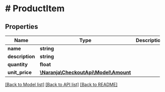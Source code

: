 # # ProductItem

## Properties

Name | Type | Description | Notes
------------ | ------------- | ------------- | -------------
**name** | **string** |  | 
**description** | **string** |  | [optional] 
**quantity** | **float** |  | 
**unit_price** | [**\Naranja\CheckoutApi\Model\Amount**](Amount.md) |  | 

[[Back to Model list]](../../README.md#documentation-for-models) [[Back to API list]](../../README.md#documentation-for-api-endpoints) [[Back to README]](../../README.md)


